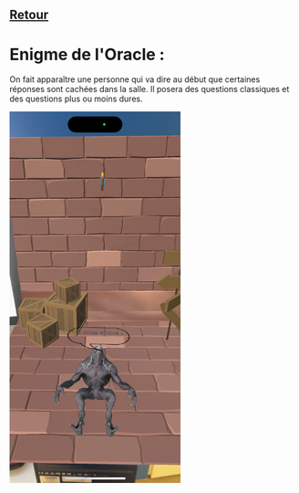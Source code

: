## [Retour](/ressources/Enigmes.md)

# Enigme de l'Oracle :
  
  On fait apparaître une personne qui va dire au début que certaines réponses sont cachées dans la salle.
  Il posera des questions classiques et des questions plus ou moins dures.

  <img src="/Images/IMG_1559.PNG" alt="Morse" width="300">

